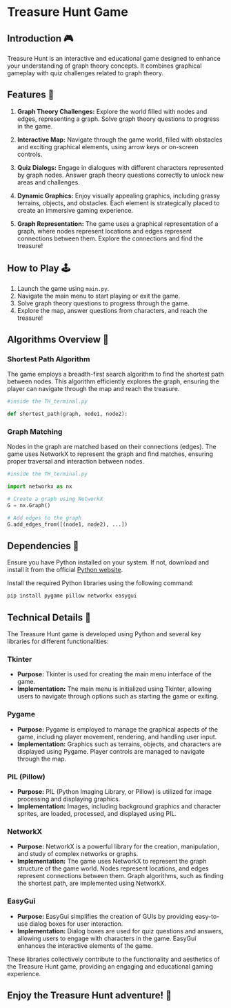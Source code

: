 # Treasure Hunt Game

## Introduction 🎮
Treasure Hunt is an interactive and educational game designed to enhance your understanding of graph theory concepts. It combines graphical gameplay with quiz challenges related to graph theory.

## Features 🚀
1. **Graph Theory Challenges:** Explore the world filled with nodes and edges, representing a graph. Solve graph theory questions to progress in the game.

2. **Interactive Map:** Navigate through the game world, filled with obstacles and exciting graphical elements, using arrow keys or on-screen controls.

3. **Quiz Dialogs:** Engage in dialogues with different characters represented by graph nodes. Answer graph theory questions correctly to unlock new areas and challenges.

4. **Dynamic Graphics:** Enjoy visually appealing graphics, including grassy terrains, objects, and obstacles. Each element is strategically placed to create an immersive gaming experience.

5. **Graph Representation:** The game uses a graphical representation of a graph, where nodes represent locations and edges represent connections between them. Explore the connections and find the treasure!

## How to Play 🕹️
1. Launch the game using `main.py`.
2. Navigate the main menu to start playing or exit the game.
3. Solve graph theory questions to progress through the game.
4. Explore the map, answer questions from characters, and reach the treasure!

## Algorithms Overview 🧠

### Shortest Path Algorithm
The game employs a breadth-first search algorithm to find the shortest path between nodes. This algorithm efficiently explores the graph, ensuring the player can navigate through the map and reach the treasure.

```python
#inside the TH_terminal.py

def shortest_path(graph, node1, node2):
```
### Graph Matching
Nodes in the graph are matched based on their connections (edges). The game uses NetworkX to represent the graph and find matches, ensuring proper traversal and interaction between nodes.

```python
#inside the TH_terminal.py

import networkx as nx

# Create a graph using NetworkX
G = nx.Graph()

# Add edges to the graph
G.add_edges_from([(node1, node2), ...])

```
## Dependencies 🔗

Ensure you have Python installed on your system. If not, download and install it from the official [Python website](https://www.python.org/).

Install the required Python libraries using the following command:

```bash
pip install pygame pillow networkx easygui
```

## Technical Details 🔧

The Treasure Hunt game is developed using Python and several key libraries for different functionalities:

### Tkinter
- **Purpose:** Tkinter is used for creating the main menu interface of the game.
- **Implementation:** The main menu is initialized using Tkinter, allowing users to navigate through options such as starting the game or exiting.

### Pygame
- **Purpose:** Pygame is employed to manage the graphical aspects of the game, including player movement, rendering, and handling user input.
- **Implementation:** Graphics such as terrains, objects, and characters are displayed using Pygame. Player controls are managed to navigate through the map.

### PIL (Pillow)
- **Purpose:** PIL (Python Imaging Library, or Pillow) is utilized for image processing and displaying graphics.
- **Implementation:** Images, including background graphics and character sprites, are loaded, processed, and displayed using PIL.

### NetworkX
- **Purpose:** NetworkX is a powerful library for the creation, manipulation, and study of complex networks or graphs.
- **Implementation:** The game uses NetworkX to represent the graph structure of the game world. Nodes represent locations, and edges represent connections between them. Graph algorithms, such as finding the shortest path, are implemented using NetworkX.

### EasyGui
- **Purpose:** EasyGui simplifies the creation of GUIs by providing easy-to-use dialog boxes for user interaction.
- **Implementation:** Dialog boxes are used for quiz questions and answers, allowing users to engage with characters in the game. EasyGui enhances the interactive elements of the game.

These libraries collectively contribute to the functionality and aesthetics of the Treasure Hunt game, providing an engaging and educational gaming experience.

## Enjoy the Treasure Hunt adventure! 🌟

